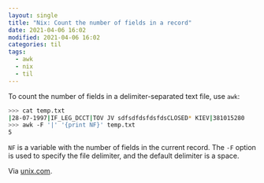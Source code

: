 ```yaml
---
layout: single
title: "Nix: Count the number of fields in a record"
date: 2021-04-06 16:02
modified: 2021-04-06 16:02
categories: til
tags:
  - awk
  - nix
  - til
---
```


To count the number of fields in a delimiter-separated text file, use `awk`:

```bash
>>> cat temp.txt
|28-07-1997|IF_LEG_DCCT|TOV JV sdfsdfdsfdsfdsCLOSED* KIEV|381015280
>>> awk -F '|' '{print NF}' temp.txt
5
```

`NF` is a variable with the number of fields in the current record.
The `-F` option is used to specify the file delimiter, and the default delimiter is a space.

Via [unix.com](https://www.unix.com/shell-programming-and-scripting/48535-how-count-number-fields-record.html).
